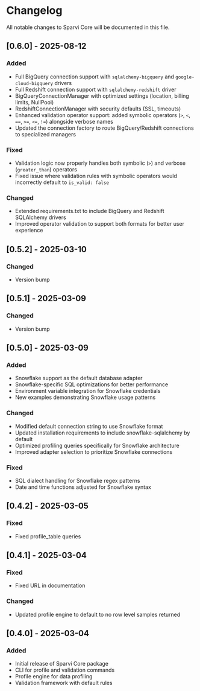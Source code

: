 # Changelog

All notable changes to Sparvi Core will be documented in this file.

## [0.6.0] - 2025-08-12
### Added
- Full BigQuery connection support with `sqlalchemy-bigquery` and `google-cloud-bigquery` drivers
- Full Redshift connection support with `sqlalchemy-redshift` driver
- BigQueryConnectionManager with optimized settings (location, billing limits, NullPool)
- RedshiftConnectionManager with security defaults (SSL, timeouts)
- Enhanced validation operator support: added symbolic operators (`>`, `<`, `==`, `>=`, `<=`, `!=`) alongside verbose names
- Updated the connection factory to route BigQuery/Redshift connections to specialized managers

### Fixed
- Validation logic now properly handles both symbolic (`>`) and verbose (`greater_than`) operators
- Fixed issue where validation rules with symbolic operators would incorrectly default to `is_valid: false`

### Changed
- Extended requirements.txt to include BigQuery and Redshift SQLAlchemy drivers
- Improved operator validation to support both formats for better user experience

## [0.5.2] - 2025-03-10
### Changed
- Version bump

## [0.5.1] - 2025-03-09
### Changed
- Version bump

## [0.5.0] - 2025-03-09
### Added
- Snowflake support as the default database adapter
- Snowflake-specific SQL optimizations for better performance
- Environment variable integration for Snowflake credentials
- New examples demonstrating Snowflake usage patterns

### Changed
- Modified default connection string to use Snowflake format
- Updated installation requirements to include snowflake-sqlalchemy by default
- Optimized profiling queries specifically for Snowflake architecture
- Improved adapter selection to prioritize Snowflake connections

### Fixed
- SQL dialect handling for Snowflake regex patterns
- Date and time functions adjusted for Snowflake syntax

## [0.4.2] - 2025-03-05
### Fixed
- Fixed profile_table queries

## [0.4.1] - 2025-03-04
### Fixed
- Fixed URL in documentation

### Changed
- Updated profile engine to default to no row level samples returned

## [0.4.0] - 2025-03-04
### Added
- Initial release of Sparvi Core package
- CLI for profile and validation commands
- Profile engine for data profiling
- Validation framework with default rules
